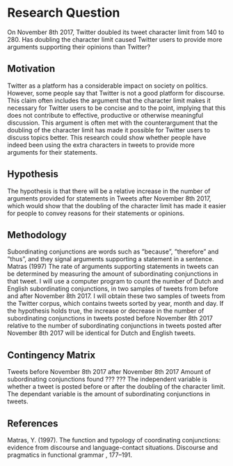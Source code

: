# Research Question
On November 8th 2017, Twitter doubled its tweet character limit from 140 to 280. Has doubling
the character limit caused Twitter users to provide more arguments supporting their opinions than
Twitter?
## Motivation
Twitter as a platform has a considerable impact on society on politics.
However, some people say that Twitter is not a good platform for discourse. This claim often
includes the argument that the character limit makes it necessary for Twitter users to be concise and
to the point, implying that this does not contribute to effective, productive or otherwise meaningful
discussion.
This argument is often met with the counterargument that the doubling of the character limit
has made it possible for Twitter users to discuss topics better. This research could show whether
people have indeed been using the extra characters in tweets to provide more arguments for their
statements.
## Hypothesis
The hypothesis is that there will be a relative increase in the number of arguments provided for
statements in Tweets after November 8th 2017, which would show that the doubling of the character
limit has made it easier for people to convey reasons for their statements or opinions.
## Methodology
Subordinating conjunctions are words such as ”because”, ”therefore” and ”thus”, and they signal
arguments supporting a statement in a sentence. Matras (1997) The rate of arguments supporting
statements in tweets can be determined by measuring the amount of subordinating conjunctions in
that tweet.
I will use a computer program to count the number of Dutch and English subordinating conjunctions, in two samples of tweets from before and after November 8th 2017. I will obtain these
two samples of tweets from the Twitter corpus, which contains tweets sorted by year, month and
day.
If the hypothesis holds true, the increase or decrease in the number of subordinating conjunctions
in tweets posted before November 8th 2017 relative to the number of subordinating conjunctions
in tweets posted after November 8th 2017 will be identical for Dutch and English tweets.
## Contingency Matrix
Tweets before November 8th 2017 after November 8th 2017
Amount of subordinating conjunctions found ??? ???
The independent variable is whether a tweet is posted before or after the doubling of the character limit. The dependant variable is the amount of subordinating conjunctions in tweets.
## References
Matras, Y. (1997). The function and typology of coordinating conjunctions: evidence from discourse
and language-contact situations. Discourse and pragmatics in functional grammar , 177–191.
